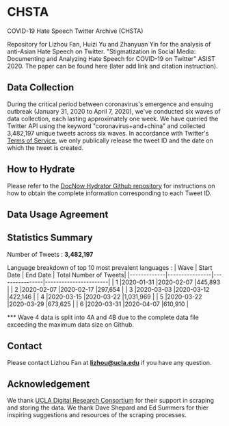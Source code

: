 # CHSTA
COVID-19 Hate Speech Twitter Archive (CHSTA)

Repository for Lizhou Fan, Huizi Yu and Zhanyuan Yin for the analysis of anti-Asian Hate Speech on Twitter. "Stigmatization in Social Media: Documenting and Analyzing Hate Speech for COVID-19 on Twitter" ASIST 2020. The paper can be found here (later add link and citation instruction). 

## Data Collection
During the critical period between coronavirus's emergence and ensuing outbreak (January 31, 2020 to April 7, 2020), we've conducted six waves of data collection, each lasting approximately one week. We have queried the Twitter API using the keyword "coronavirus+and+china" and collected 3,482,197 unique tweets across six waves. In accordance with Twitter's [Terms of Service](https://developer.twitter.com/en/developer-terms/agreement-and-policy), we only publically release the tweet ID and the date on which the tweet is created. 

## How to Hydrate
Please refer to the [DocNow Hydrator Github repository](https://github.com/DocNow/hydrator) for instructions on how to obtain the complete information corresponding to each Tweet ID.

## Data Usage Agreement

## Statistics Summary
Number of Tweets : **3,482,197**

Language breakdown of top 10 most prevalent languages : 
| Wave        | Start Date     | End Date       | Total Number of Tweets|
|-------------|----------------|----------------|-----------------------|
| 1           |2020-01-31      |2020-02-07      |445,893                |
| 2           |2020-02-07      |2020-02-17      |297,654                |
| 3           |2020-03-03      |2020-03-12      |422,146                |
| 4           |2020-03-15      |2020-03-22      |1,031,969              |
| 5           |2020-03-22      |2020-03-29      |673,625                |
| 6           |2020-03-31      |2020-04-07      |610,910                |

*** Wave 4 data is split into 4A and 4B due to the complete data file exceeding the maximum data size on Github. 

## Contact
Please contact Lizhou Fan at **lizhou@ucla.edu** if you have any question. 

## Acknowledgement
We thank [UCLA Digital Research Consortium](https://drc.ucla.edu/) for their support in scraping and storing the data. We thank Dave Shepard and Ed Summers for thier inspiring suggestions and resources of the scraping processes.

